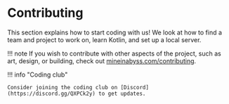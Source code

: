 # Contributing

This section explains how to start coding with us! We look at how to find a team and project to work on, learn Kotlin, and set up a local server.

!!! note
    If you wish to contribute with other aspects of the project, such as art, design, or building, check out [mineinabyss.com/contributing](https://mineinabyss.com/contributing).

!!! info "Coding club"

    Consider joining the coding club on [Discord](https://discord.gg/QXPCk2y) to get updates.

[//]: # (<iframe width="560" height="315" src="https://www.youtube.com/embed/videoseries?list=PLMyCQwB_CBb4taPc7-m5Ke3JnaWc2Yp39" title="YouTube video player" frameborder="0" allow="accelerometer; autoplay; clipboard-write; encrypted-media; gyroscope; picture-in-picture" allowfullscreen></iframe>)
